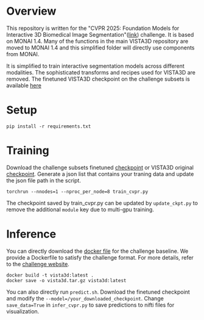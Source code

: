 <!--
Copyright (c) MONAI Consortium
Licensed under the Apache License, Version 2.0 (the "License");
you may not use this file except in compliance with the License.
You may obtain a copy of the License at
    http://www.apache.org/licenses/LICENSE-2.0
Unless required by applicable law or agreed to in writing, software
distributed under the License is distributed on an "AS IS" BASIS,
WITHOUT WARRANTIES OR CONDITIONS OF ANY KIND, either express or implied.
See the License for the specific language governing permissions and
limitations under the License.
-->

# Overview
This repository is written for the "CVPR 2025: Foundation Models for Interactive 3D Biomedical Image Segmentation"([link](https://www.codabench.org/competitions/5263/)) challenge. It 
is based on MONAI 1.4. Many of the functions in the main VISTA3D repository are moved to MONAI 1.4 and this simplified folder will directly use components from MONAI.

It is simplified to train interactive segmentation models across different modalities. The sophisticated transforms and recipes used for VISTA3D are removed. The finetuned VISTA3D checkpoint on the challenge subsets is available [here](https://drive.google.com/file/d/1r2KvHP_30nHR3LU7NJEdscVnlZ2hTtcd/view?usp=sharing)

# Setup
```
pip install -r requirements.txt
```

# Training
Download the challenge subsets finetuned [checkpoint](https://drive.google.com/file/d/1hQ8imaf4nNSg_43dYbPSJT0dr7JgAKWX/view?usp=sharing) or VISTA3D original [checkpoint]((https://drive.google.com/file/d/1DRYA2-AI-UJ23W1VbjqHsnHENGi0ShUl/view?usp=sharing)). Generate a json list that contains your traning data and update the json file path in the script.
```
torchrun --nnodes=1 --nproc_per_node=8 train_cvpr.py
```
The checkpoint saved by train_cvpr.py can be updated by `update_ckpt.py` to remove the additional `module` key due to multi-gpu training. 


# Inference
You can directly download the [docker file](https://drive.google.com/file/d/1r2KvHP_30nHR3LU7NJEdscVnlZ2hTtcd/view?usp=sharing) for the challenge baseline.
We provide a Dockerfile to satisfy the challenge format. For more details, refer to the [challenge website]((https://www.codabench.org/competitions/5263/)).
```
docker build -t vista3d:latest .
docker save -o vista3d.tar.gz vista3d:latest
```
You can also directly run `predict.sh`. Download the finetuned checkpoint and modify the `--model=/your_downloaded_checkpoint`. Change `save_data=True` in `infer_cvpr.py` to save predictions to nifti files for visualization. 


